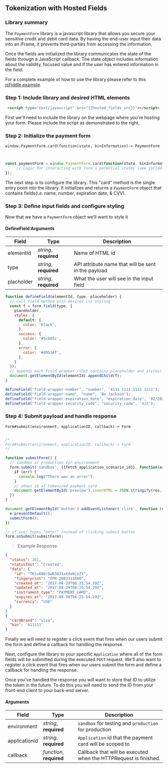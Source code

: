 ## Tokenization with Hosted Fields

### Library summary

The `PaymentForm` library is a javascript library that allows you secure your sensitive credit and debit card data. By having the end-user input their data into an iFrame, it prevents third-parties from accessing the information.

Once the fields are initialized the library communicates the state of the fields
through a JavaScript callback. The state object includes information about the
validity, focused value and if the user has entered information in the field.

For a complete example of how to use the library please refer to this
[jsFiddle example]({{hosted_fields_jsfiddle}}).

### Step 1: Include library and desired HTML elements

```html
 <script type="text/javascript" src="{{hosted_fields_src}}"></script>
```

First we'll need to include the library on the webpage where you're hosting your
form. Please include the script as demonstrated to the right.


### Step 2: Initialize the payment form


`window.PaymentForm.card(function(state, binInformation)-> PaymentForm`

```javascript


const paymentForm = window.PaymentForm.card(function(state, binInformation){
     // Logic for interacting with form's potential states (see jsFiddle for  example)
});
```

The next step is to configure the library. This "card" method is the single entry point into the library. It initializes and returns a `PaymentForm` object that contains fields(i.e. name, number, expiration date, & CVV).



### Step 3: Define input fields and configure styling

Now that we have a `PaymentForm` object we'll want to style it

#### DefineField Arguments
Field | Type | Description
----- | ---- | -----------
elementId | *string*, **required** |  Name of HTML id
type | *string*, **required** | API attribute name that will be sent in the payload
placholder | *string*, **required** | What the user will see in the input field


```javascript
function defineField(elementId, type, placeholder) {
  // call field method with desired css styling
  const f = form.field(type, {
    placeholder,
    styles: {
      default: {
        color: "black",
      },
      success: {
        color: '#5cb85c',
      },
      error: {
        color: '#d9534f',
      },
    }
  });
  // appends each field wrapper (that contains placeholder and styles) to the appropriate div
  document.getElementById(elementId).appendChild(f);
}

defineField("field-wrapper-number", "number", '4111 1111 1111 1111');
defineField("field-wrapper-name", "name", 'Bo Jackson');
defineField("field-wrapper-expiration_date", "expiration_date", '02/2020');
defineField("field-wrapper-security_code", "security_code", '411');

```


### Step 4: Submit payload and handle response


`Form#submit(environment, applicationID, callback)-> Form
`


```javascript

/*
Form#submit(environment, applicationID, callback)-> Form
*/

function submitForm() {
  // sandbox or production for environment
  form.submit('sandbox', {{fetch_application_scenario_id}}, function(err, res) {
    if (err) {
      console.log("There was an error");
    }
    // shows id of tokenized payment card
    document.getElementById('preview').innerHTML = JSON.stringify(res, null, '  ');
  })
}

document.getElementById('button').addEventListener('click', function (e){
  e.preventDefault();
  submitForm();
})

// if user types "enter" instead of clicking submit button
form.onSubmit(submitForm);

```

> Example Response:

```json
{
  "status": 201,
  "statusText": "Created",
  "data": {
    "id": "TKiu6N8r5wN38J1xXdeNjzZY",
    "fingerprint": "FPR-2083311660",
    "created_at": "2017-08-29T06:25:54.29Z",
    "updated_at": "2017-08-29T06:25:54.29Z",
    "instrument_type": "PAYMENT_CARD",
    "expires_at": "2017-08-30T06:25:54.29Z",
    "currency": "USD"
  }
}
{
  "cardBrand": "visa",
  "bin": "411111"
}
```


Finally we will need to register a click event that fires when our users submit
the form and define a callback for handling the response.

Next, configure the library to your specific `Application` where all of the form
fields will be submitted during the executed `POST` request. We'll also want to
register a click event that fires when our users submit the form and define a
callback for handling the response.

Once you've handled the response you will want to store that ID to utilize
the token in the future. To do this you will need to send the ID from your
front-end client to your back-end server.


#### Arguments
Field | Type | Description
----- | ---- | -----------
environment | *string*, **required** | `sandbox` for testing and `production` for production
applicationId | *string*, **required** | `Application` id that the payment card will be scoped to
callback | *function*, **required** | Callback that will be executed when the HTTPRequest is finished.
